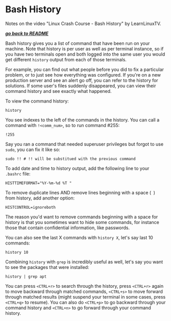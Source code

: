 # Bash History

Notes on the video "Linux Crash Course - Bash History" by LearnLinuxTV.

[***go back to README***](/README.md)  

Bash history gives you a list of command that have been run on your machine.
Note that history is per user as well as per terminal instance, so if you have
two terminals open and both logged into the same user you would get different
`history` output from each of those terminals.

For example, you can find out what people before you did to fix a particular 
problem, or to just see how everything was configured. If you're on a new
production server and see an alert go off, you can refer to the history for
solutions. If some user's files suddenly disappeared, you can view their
command history and see exactly what happened.

To view the command history:

    history

You see indexes to the left of the commands in the history. You can call a
command with `!<comm_num>`, so to run command #255:

    !255

Say you ran a command that needed superuser privileges but forgot to use
`sudo`, you can fix it like so:

    sudo !! # !! will be substitued with the previous command

To add date and time to history output, add the following line to your
`.bashrc` file:

    HISTTIMEFORMAT="%Y-%m-%d %T "

To remove duplicate lines AND remove lines beginning with a space (` `) from
history, add another option:

    HISTCONTROL=ignoreboth

The reason you'd want to remove commands beginning with a space for history is 
that you sometimes want to hide some commands, for instance those that contain
confidential information, like passwords.

You can also see the last X commands with `history X`, let's say last 10
commands:

    history 10

Combining `history` with `grep` is incredibly useful as well, let's say you
want to see the packages that were installed:

    history | grep apt

You can press `<CTRL+r>` to search through the history, press `<CTRL+r>` again
to move backward through matched commands, `<CTRL+s>` to move forward through
matched results (might suspend your terminal in some cases, press `<CTRL+q>` to
resume). You can also do `<CTRL+p>` to go backward through your command history
and  `<CTRL+n>` to go forward through your command history.
